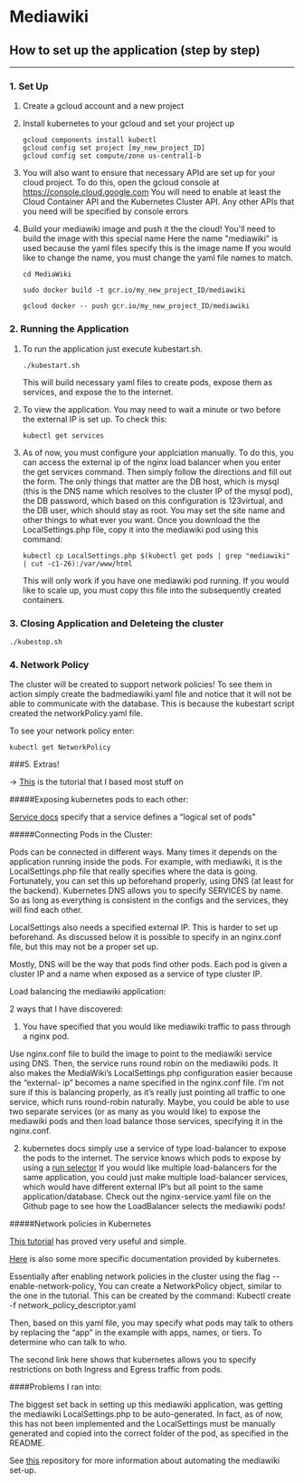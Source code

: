 # Mediawiki

## How to set up the application (step by step)
------------------------------------------------

### 1. Set Up
1. Create a gcloud account and a new project

2. Install kubernetes to your gcloud and set your project up 

	``` 
	gcloud components install kubectl
	gcloud config set project [my_new_project_ID]
	gcloud config set compute/zone us-central1-b

	```

3. You will also want to ensure that necessary APId are set up for your cloud project.
	To do this, open the gcloud console at https://console.cloud.google.com
	You will need to enable at least the Cloud Container API and the Kubernetes Cluster API.
	Any other APIs that you need will be specified by console errors


4. Build your mediawiki image and push it the the cloud!
	You'll need to build the image with this special name
	Here the name "mediawiki" is used because the yaml files specify this is the image name
	If you would like to change the name, you must change the yaml file names to match.

	```
	cd MediaWiki
	
	sudo docker build -t gcr.io/my_new_project_ID/mediawiki
	
	gcloud docker -- push gcr.io/my_new_project_ID/mediawiki

	```

 
### 2. Running the Application

1. To run the application just execute kubestart.sh.
	```
	./kubestart.sh
	```

	This will build necessary yaml files to create pods, expose them as services, and expose the to the internet.

2. To view the application. You may need to wait a minute or two before the external IP is set up.
	To check this:
	
	```
	kubectl get services
	```

3. As of now, you must configure your applciation manually. To do this, you can access the external ip of the nginx load balancer when
	you enter the get services command.
	Then simply follow the directions and fill out the form. The only things that matter are the DB host, 
	which is mysql (this is the DNS name which resolves to the cluster IP of the mysql pod),
	the DB password, which based on this configuration is 123virtual, and the DB user, which should stay as root.
	You may set the site name and other things to what ever you want.
	Once you download the the LocalSettings.php file, copy it into the mediawiki pod using this command:

	```
	kubectl cp LocalSettings.php $(kubectl get pods | grep "mediawiki" | cut -c1-26):/var/www/html
	```
	
	This will only work if you have one mediawiki pod running. If you would like to scale up, you must copy this file into the 
	subsequently created containers.
	

### 3. Closing Application and Deleteing the cluster

	./kubestop.sh
	


### 4. Network Policy

The cluster will be created to support network policies!
	To see them in action simply create the badmediawiki.yaml file and notice that it will not be able to communicate with the database.
	This is because the kubestart script created the networkPolicy.yaml file.

To see your network policy enter:


	kubectl get NetworkPolicy
	
###5. Extras!

-> [This](https://cloud.google.com/kubernetes-engine/docs/tutorials/persistent-diskhttps) is the tutorial that I based most stuff on

#####Exposing kubernetes pods to each other:

[Service docs](https://kubernetes.io/docs/concepts/services-networking/service/#external-ips) specify that a service defines a “logical set of pods”    

#####Connecting Pods in the Cluster:

Pods can be connected in different ways. Many times it depends on the application running inside the pods. For example, with mediawiki, it is the LocalSettings.php file that really specifies where the data is going. Fortunately, you can set this up beforehand properly, using DNS (at least for the backend). Kubernetes DNS allows you to specify SERVICES by name. So as long as everything is consistent in the configs and the services, they will find each other.

LocalSettings also needs a specified external IP. This is harder to set up beforehand. As discussed below it is possible to specify in an nginx.conf file, but this may not be a proper set up.

Mostly, DNS will be the way that pods find other pods. Each pod is given a cluster IP and a name when exposed as a service of type cluster IP.

Load balancing the mediawiki application:
    
2 ways that I have discovered:

1. You have specified that you would like mediawiki traffic to pass through a nginx pod.
    
Use nginx.conf file to build the image to point to the mediawiki service using DNS. Then, the service runs round robin on the mediawiki pods. 
It also makes the MediaWiki’s LocalSettings.php configuration easier because the “external- ip” becomes a name specified in the nginx.conf file. 
I’m not sure if this is balancing properly, as it’s really just pointing all traffic to one service, which runs round-robin naturally.
Maybe, you could be able to use two separate services (or as many as you would like) to expose the mediawiki pods and then load balance those services, specifying it in the nginx.conf.

2. kubernetes docs simply use a service of type load-balancer to expose the pods to the internet. The service knows which pods to expose by using a [run selector](https://kubernetes.io/docs/concepts/services-networking/connect-applications-service/)
If you would like multiple load-balancers for the same application, you could just make multiple load-balancer services, which would have different external IP’s but all point to the same application/database. Check out the nginx-service.yaml file on the Github page to see how the LoadBalancer selects the mediawiki pods!


#####Network policies in Kubernetes

[This tutorial](https://kubernetes.io/blog/2017/10/enforcing-network-policies-in-kubernetes) has proved very useful and simple.

[Here](https://kubernetes.io/docs/concepts/services-networking/network-policies/#the-networkpolicy-resource) is also some more specific documentation provided by kubernetes.

Essentially after enabling network policies in the cluster using the flag --enable-network-policy,
You can create a NetworkPolicy object, similar to the one in the tutorial. This can be created by the command:
    Kubectl create -f network_policy_descriptor.yaml

Then, based on this yaml file, you may specify what pods may talk to others by replacing the “app” in the example with apps, names, or tiers. To determine who can talk to who.

The second link here shows that kubernetes  allows you to specify restrictions on both Ingress and Egress traffic from pods.
 

####Problems I ran into:
    
The biggest set back in setting up this mediawiki application, was getting the mediawiki LocalSettings.php to be auto-generated. In fact, as of now, this has not been implemented and the LocalSettings must be manually generated and copied into the correct folder of the pod, as specified in the README.

See [this](https://github.com/wikimedia/mediawiki-docker/tree/master/dev) repository for more information about automating the mediawiki set-up.
